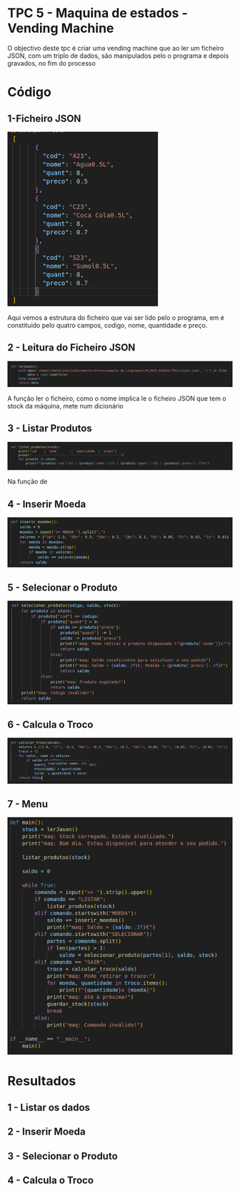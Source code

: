 # TPC 5 - Maquina de estados -Vending Machine

O objectivo deste tpc é criar uma vending machine que ao ler um ficheiro JSON, com um triplo de dados, são manipulados pelo o programa e depois gravados, no fim do processo

# Código

## 1-Ficheiro JSON

![LISTA DE TOKENS UTILIZADA](https://github.com/rubCoder/PL2025-A93625/blob/main/img/tpc5_014.png)

Aqui vemos a estrutura do ficheiro que vai ser lido pelo o programa, em é constituido pelo quatro campos, codigo, nome, quantidade e preço.


## 2 - Leitura do Ficheiro JSON

![LISTA DE TOKENS UTILIZADA](https://github.com/rubCoder/PL2025-A93625/blob/main/img/tpc5_011.png)

A função ler o ficheiro, como o nome implica le o ficheiro JSON que tem o stock da máquina, mete num dicionário

## 3 - Listar Produtos

![LISTA DE TOKENS UTILIZADA](https://github.com/rubCoder/PL2025-A93625/blob/main/img/tpc5_012.png)

Na função de 


## 4 - Inserir Moeda
![LISTA DE TOKENS UTILIZADA](https://github.com/rubCoder/PL2025-A93625/blob/main/img/tpc5_013.png)


## 5 - Selecionar o Produto

![LISTA DE TOKENS UTILIZADA](https://github.com/rubCoder/PL2025-A93625/blob/main/img/tpc5_015.png)


## 6 - Calcula o Troco

![LISTA DE TOKENS UTILIZADA](https://github.com/rubCoder/PL2025-A93625/blob/main/img/tpc5_016.png)

## 7 - Menu
![LISTA DE TOKENS UTILIZADA](https://github.com/rubCoder/PL2025-A93625/blob/main/img/tpc5_017.png)

# Resultados

## 1 - Listar os dados

## 2 - Inserir Moeda

## 3 - Selecionar o Produto

## 4 - Calcula o Troco 

